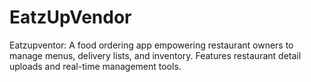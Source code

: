 # EatzUpVendor
Eatzupventor: A food ordering app empowering restaurant owners to manage menus, delivery lists, and inventory. Features restaurant detail uploads and real-time management tools.

